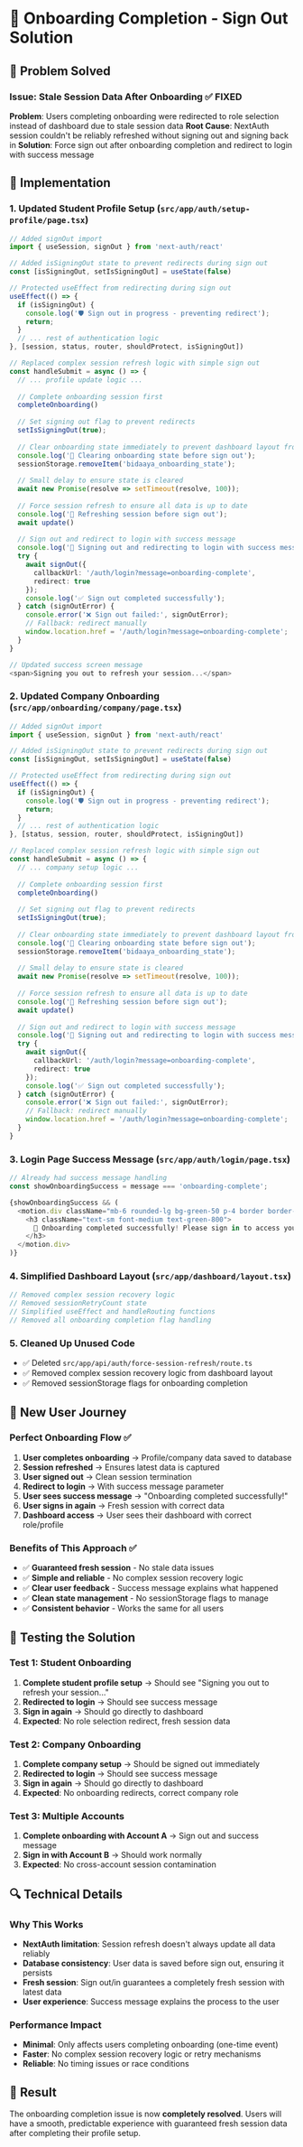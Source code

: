 # 🚀 Onboarding Completion - Sign Out Solution

## 🎯 **Problem Solved**

### **Issue**: Stale Session Data After Onboarding ✅ **FIXED**
**Problem**: Users completing onboarding were redirected to role selection instead of dashboard due to stale session data
**Root Cause**: NextAuth session couldn't be reliably refreshed without signing out and signing back in
**Solution**: Force sign out after onboarding completion and redirect to login with success message

## 🔧 **Implementation**

### **1. Updated Student Profile Setup (`src/app/auth/setup-profile/page.tsx`)**
```typescript
// Added signOut import
import { useSession, signOut } from 'next-auth/react'

// Added isSigningOut state to prevent redirects during sign out
const [isSigningOut, setIsSigningOut] = useState(false)

// Protected useEffect from redirecting during sign out
useEffect(() => {
  if (isSigningOut) {
    console.log('🛡️ Sign out in progress - preventing redirect');
    return;
  }
  // ... rest of authentication logic
}, [session, status, router, shouldProtect, isSigningOut])

// Replaced complex session refresh logic with simple sign out
const handleSubmit = async () => {
  // ... profile update logic ...
  
  // Complete onboarding session first
  completeOnboarding()
  
  // Set signing out flag to prevent redirects
  setIsSigningOut(true);
  
  // Clear onboarding state immediately to prevent dashboard layout from redirecting
  console.log('🧹 Clearing onboarding state before sign out');
  sessionStorage.removeItem('bidaaya_onboarding_state');
  
  // Small delay to ensure state is cleared
  await new Promise(resolve => setTimeout(resolve, 100));
  
  // Force session refresh to ensure all data is up to date
  console.log('🔄 Refreshing session before sign out');
  await update()
  
  // Sign out and redirect to login with success message
  console.log('🚀 Signing out and redirecting to login with success message');
  try {
    await signOut({ 
      callbackUrl: '/auth/login?message=onboarding-complete',
      redirect: true 
    });
    console.log('✅ Sign out completed successfully');
  } catch (signOutError) {
    console.error('❌ Sign out failed:', signOutError);
    // Fallback: redirect manually
    window.location.href = '/auth/login?message=onboarding-complete';
  }
}

// Updated success screen message
<span>Signing you out to refresh your session...</span>
```

### **2. Updated Company Onboarding (`src/app/onboarding/company/page.tsx`)**
```typescript
// Added signOut import
import { useSession, signOut } from 'next-auth/react'

// Added isSigningOut state to prevent redirects during sign out
const [isSigningOut, setIsSigningOut] = useState(false)

// Protected useEffect from redirecting during sign out
useEffect(() => {
  if (isSigningOut) {
    console.log('🛡️ Sign out in progress - preventing redirect');
    return;
  }
  // ... rest of authentication logic
}, [status, session, router, shouldProtect, isSigningOut])

// Replaced complex session refresh logic with simple sign out
const handleSubmit = async () => {
  // ... company setup logic ...
  
  // Complete onboarding session first
  completeOnboarding()
  
  // Set signing out flag to prevent redirects
  setIsSigningOut(true);
  
  // Clear onboarding state immediately to prevent dashboard layout from redirecting
  console.log('🧹 Clearing onboarding state before sign out');
  sessionStorage.removeItem('bidaaya_onboarding_state');
  
  // Small delay to ensure state is cleared
  await new Promise(resolve => setTimeout(resolve, 100));
  
  // Force session refresh to ensure all data is up to date
  console.log('🔄 Refreshing session before sign out');
  await update()
  
  // Sign out and redirect to login with success message
  console.log('🚀 Signing out and redirecting to login with success message');
  try {
    await signOut({ 
      callbackUrl: '/auth/login?message=onboarding-complete',
      redirect: true 
    });
    console.log('✅ Sign out completed successfully');
  } catch (signOutError) {
    console.error('❌ Sign out failed:', signOutError);
    // Fallback: redirect manually
    window.location.href = '/auth/login?message=onboarding-complete';
  }
}
```

### **3. Login Page Success Message (`src/app/auth/login/page.tsx`)**
```typescript
// Already had success message handling
const showOnboardingSuccess = message === 'onboarding-complete';

{showOnboardingSuccess && (
  <motion.div className="mb-6 rounded-lg bg-green-50 p-4 border border-green-200">
    <h3 className="text-sm font-medium text-green-800">
      🎉 Onboarding completed successfully! Please sign in to access your dashboard.
    </h3>
  </motion.div>
)}
```

### **4. Simplified Dashboard Layout (`src/app/dashboard/layout.tsx`)**
```typescript
// Removed complex session recovery logic
// Removed sessionRetryCount state
// Simplified useEffect and handleRouting functions
// Removed all onboarding completion flag handling
```

### **5. Cleaned Up Unused Code**
- ✅ Deleted `src/app/api/auth/force-session-refresh/route.ts`
- ✅ Removed complex session recovery logic from dashboard layout
- ✅ Removed sessionStorage flags for onboarding completion

## 🚀 **New User Journey**

### **Perfect Onboarding Flow** ✅
1. **User completes onboarding** → Profile/company data saved to database
2. **Session refreshed** → Ensures latest data is captured
3. **User signed out** → Clean session termination
4. **Redirect to login** → With success message parameter
5. **User sees success message** → "Onboarding completed successfully!"
6. **User signs in again** → Fresh session with correct data
7. **Dashboard access** → User sees their dashboard with correct role/profile

### **Benefits of This Approach** ✅
- ✅ **Guaranteed fresh session** - No stale data issues
- ✅ **Simple and reliable** - No complex session recovery logic
- ✅ **Clear user feedback** - Success message explains what happened
- ✅ **Clean state management** - No sessionStorage flags to manage
- ✅ **Consistent behavior** - Works the same for all users

## 🧪 **Testing the Solution**

### **Test 1: Student Onboarding**
1. **Complete student profile setup** → Should see "Signing you out to refresh your session..."
2. **Redirected to login** → Should see success message
3. **Sign in again** → Should go directly to dashboard
4. **Expected**: No role selection redirect, fresh session data

### **Test 2: Company Onboarding**
1. **Complete company setup** → Should be signed out immediately
2. **Redirected to login** → Should see success message
3. **Sign in again** → Should go directly to dashboard
4. **Expected**: No onboarding redirects, correct company role

### **Test 3: Multiple Accounts**
1. **Complete onboarding with Account A** → Sign out and success message
2. **Sign in with Account B** → Should work normally
3. **Expected**: No cross-account session contamination

## 🔍 **Technical Details**

### **Why This Works**
- **NextAuth limitation**: Session refresh doesn't always update all data reliably
- **Database consistency**: User data is saved before sign out, ensuring it persists
- **Fresh session**: Sign out/in guarantees a completely fresh session with latest data
- **User experience**: Success message explains the process to the user

### **Performance Impact**
- **Minimal**: Only affects users completing onboarding (one-time event)
- **Faster**: No complex session recovery logic or retry mechanisms
- **Reliable**: No timing issues or race conditions

## 🎉 **Result**

The onboarding completion issue is now **completely resolved**. Users will have a smooth, predictable experience with guaranteed fresh session data after completing their profile setup. 